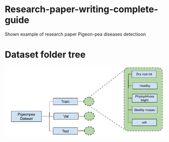 # Research-paper-writing-complete-guide
Shown example of research paper Pigeon-pea diseases detectioon



# Dataset folder tree
![Dataset figure](dataset.png)
